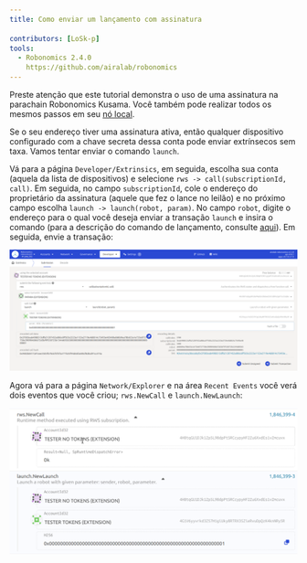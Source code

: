 ```yaml
---
title: Como enviar um lançamento com assinatura

contributors: [LoSk-p]
tools:   
  - Robonomics 2.4.0
    https://github.com/airalab/robonomics
---
```


<robo-wiki-note type="warning" title="Parachain">

  Preste atenção que este tutorial demonstra o uso de uma assinatura na parachain Robonomics Kusama. Você também pode realizar todos os mesmos passos em seu [nó local](/docs/run-dev-node).

</robo-wiki-note>

Se o seu endereço tiver uma assinatura ativa, então qualquer dispositivo configurado com a chave secreta dessa conta pode enviar extrínsecos sem taxa. 
Vamos tentar enviar o comando `launch`.

Vá para a página `Developer/Extrinsics`, em seguida, escolha sua conta (aquela da lista de dispositivos) e selecione `rws -> call(subscriptionId, call)`. 
Em seguida, no campo `subscriptionId`, cole o endereço do proprietário da assinatura (aquele que fez o lance no leilão) e no próximo campo escolha `launch -> launch(robot, param)`. No campo `robot`, digite o endereço para o qual você deseja enviar a transação `launch` e insira o comando (para a descrição do comando de lançamento, consulte [aqui](/docs/launch)). Em seguida, envie a transação:

![launch](../images/rws/launch.png)


Agora vá para a página `Network/Explorer` e na área `Recent Events` você verá dois eventos que você criou; `rws.NewCall` e `launch.NewLaunch`:

![events](../images/rws/events.png)
